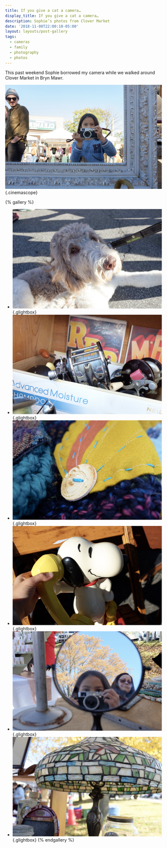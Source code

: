 ```yaml
---
title: If you give a cat a camera…
display_title: If you give a cat a camera…
description: Sophie’s photos from Clover Market
date: '2018-11-08T22:00:10-05:00'
layout: layouts/post-gallery
tags:
  - cameras
  - family
  - photography
  - photos
---
```

This past weekend Sophie borrowed my camera while we walked around Clover Market in Bryn Mawr.

![Reflection of Sophie taking a photo, while an onlooker smiles.](if-you-give-a-cat-a-camera-1.jpg "Sophie particularly liked reflections."){.cinemascope}

{% gallery %}
- ![Shaggy dog looks up at the camera.](if-you-give-a-cat-a-camera-2.jpg "Chewbacca. This photo doesn’t convey how big he was."){.glightbox}
- ![A box containing fishing reels.](if-you-give-a-cat-a-camera-3.jpg){.glightbox}
- ![Detail shot of knits and button.](if-you-give-a-cat-a-camera-4.jpg "Sophie seemed to really want to grab detail shots."){.glightbox}
- ![A Snoopy character phone, with the receiver held up to its ear.](if-you-give-a-cat-a-camera-5.jpg){.glightbox}
- ![A reflection shot of Sophie. A woman with a curious expression on her face looks on.](if-you-give-a-cat-a-camera-6.jpg){.glightbox}
- ![A stained-glass lamp.](if-you-give-a-cat-a-camera-7.jpg){.glightbox}
{% endgallery %}